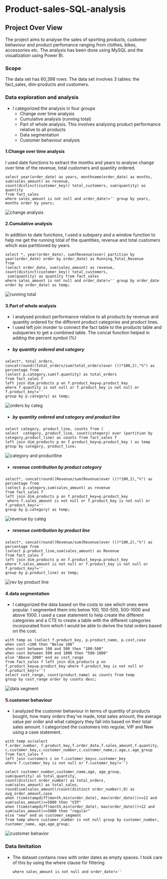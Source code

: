 # Product-sales-SQL-analysis
## Project Over View
The project aims to analyse the sales of sporting products, customer behaviour and product perfomance ranging from clothes, bikes, accessories etc. The analysis has been done using MySQL and the visualization using Power BI.
### Scope
The data set has 60,398 rows.  The data set involves 3 tables: the fact_sales, dim-products and customers. 

### Data exploration and analysis
- I categorized the analysis in four groups
  - Change over time analysis
  - Cumulative analysis (running total)
  - Part of whole analysis. This involves analysing product performance relative to all products
  - Data segmentation
  - Customer behaviour analysis
#### 1.Change over time analysis
I used date functions to extract the months and years to analyse change over time of the revenue, total customers and quantity ordered.
```
select year(order_date) as years, monthname(order_date) as months, sum(sales_amount) as revenue,
count(distinct(customer_key)) total_customers, sum(quantity) as quantity
from fact_sales
where sales_amount is not null and order_date!='' group by years, months order by years;

```
![change analysis](https://github.com/user-attachments/assets/8d01a708-cefc-4ee2-9fef-9ec97c2f08da)


#### 2.Cumulative analysis
In addition to date functions, I used a subquery and a window function to help me get the running total of the quantities, revenue and total customers which was partitioned by years.
```
select *, year(order_date), sum(Revenue)over( partition by year(order_date) order by order_date) as Running_Total_Revenue
from
(select order_date, sum(sales_amount) as revenue, count(distinct(customer_key)) total_customers,
 sum(quantity) as quantity from fact_sales
where sales_amount is not null and order_date!='' group by order_date order by order_date) as temp;

```
![running total](https://github.com/user-attachments/assets/3d70d5cb-f13e-4521-8de4-37e903fbf5e0)


#### 3.Part of whole analysis
- I analysed product performance relative to all products by revenue and quantity ordered for the different product categories and product lines.
- I used left join inorder to connect the fact table to the products table and subqueries to get a combined table. The concat function helped in adding the percent symbol (%)
- ##### by quantity ordered and category

```
select*, total_orders, concat(round((total_orders/sum(total_orders)over ())*100,2),"%") as percentage from
(select p.category,sum(f.quantity) as total_orders
from fact_sales f
left join dim_products p on f.product_key=p.product_key 
where f.quantity is not null or f.product_key is not null or f.product_key!=''
group by p.category) as temp;

```

![orders by categ](https://github.com/user-attachments/assets/0d6af161-867d-432b-85d9-2601ba2743bd)


- ##### by quantity ordered and category and product line
  
```
select category, product_line, counts from (
select  category, product_line, count(category) over (partition by category,product_line) as counts from fact_sales f
left join dim_products p on f.product_key=p.product_key ) as temp
group by category, product_line;

```
![category and productline](https://github.com/user-attachments/assets/197a3e00-8a00-42a0-a254-a7ed89672de2)


- ##### revenue contribution by product category
  
```
select*, concat(round((Revenue/sum(Revenue)over ())*100,2),"%") as percentage from
(select p.category,sum(sales_amount) as revenue
from fact_sales f
left join dim_products p on f.product_key=p.product_key
 where f.sales_amount is not null or f.product_key is not null or f.product_key!=''
group by p.category) as temp;

```

![revenue by categ](https://github.com/user-attachments/assets/826a0b3a-6836-4cfa-b23f-ad821a656d18)


- #####  revenue contribution by product line

```
select*, concat(round((Revenue/sum(Revenue)over ())*100,2),"%") as percentage from
(select p.product_line,sum(sales_amount) as Revenue
from fact_sales f
left join dim_products p on f.product_key=p.product_key 
where f.sales_amount is not null or f.product_key is not null or f.product_key!=''
group by p.product_line) as temp;

```
![rev by product line](https://github.com/user-attachments/assets/c7eef0e0-136a-4b08-9b68-1ea4e8f6bc49)


#### 4.data segmentation
- I categorized the data based on the costs to see which ones were popular. I segmented them into below 100, 100-500, 500-1000 and above 1000. I used a case statement to help create the different categories and a CTE to create a table with the different categories incorporated from which I would be able to derive the total orders based on the cost.
```
with temp as (select f.product_key, p.product_name, p.cost,case
when cost <100 then "Below 100"
when cost between 100 and 500 then "100-500"
when cost between 500 and 1000 then "500-1000"
else "Above 1000" end as cost_range
from fact_sales f left join dim_products p on f.product_key=p.product_key where f.product_key is not null or f.product_key!='')
select cost_range, count(product_name) as counts from temp 
group by cost_range order by counts desc;

```
![data segment](https://github.com/user-attachments/assets/5c9a1997-3259-4537-8d56-d78360767013)


#### 5.customer behaviour 
- I analyzed the customer behaviour in terms of quantity of products bought, how many orders they've made, total sales amount, the average value per order and what category
  they fall into based on their total sales amount. I categorized the customers into regular, VIP and New using a case statement.
```
with temp as(select 
f.order_number, f.product_key,f.order_date,f.sales_amount,f.quantity,
c.customer_key,c.customer_number,c.customer_name,c.age,c.age_group
from fact_sales f 
left join customers c on f.customer_key=c.customer_key 
where f.customer_key is not null or f.customer_key!='')

select customer_number,customer_name,age, age_group,
sum(quantity) as total_quantity,
count(distinct order_number) as total_orders,
sum(sales_amount) as total_sales,
round(sum(sales_amount)/count(distinct order_number),0) as avg_order_amount,case
when (timestampdiff(month,min(order_date), max(order_date)))>=12 and sum(sales_amount)>=5000 then "VIP"
when (timestampdiff(month,min(order_date), max(order_date)))<12 and sum(sales_amount)>=5000 then "regular"
else "new" end as customer_segment
from temp where customer_number is not null group by customer_number, customer_name, age,age_group;

```
![customer behavior](https://github.com/user-attachments/assets/f623f539-e21e-4cfd-ba52-7dcad703c910)


### Data limitation
- The dataset contains rows with order dates as empty spaces. I took care of this by using the where clause for filtering

  ` where sales_amount is not null and order_date!='' `


